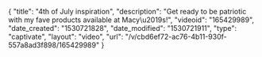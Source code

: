 {
    "title": "4th of July inspiration",
    "description": "Get ready to be patriotic with my fave products available at Macy\u2019s!",
    "videoid": "165429989",
    "date_created": "1530721828",
    "date_modified": "1530721911",
    "type": "captivate",
    "layout": "video",
    "url": "\/v\/cbd6ef72-ac76-4b11-930f-557a8ad3f898\/165429989"
}